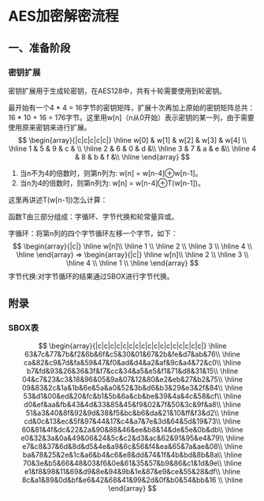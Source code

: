 # AES加密解密流程

## 一、准备阶段
### 密钥扩展
密钥扩展用于生成轮密钥，在AES128中，共有十轮需要使用到轮密钥。

最开始有一个4 * 4 = 16字节的密钥矩阵，扩展十次再加上原始的密钥矩阵总共：16 * 10 + 16 = 176字节。这里用w[n]（n从0开始）表示密钥的某一列，由于需要使用原来密钥来进行扩展。
$$
\begin{array}{|c|c|c|c|c|}
    \hline w[0] & w[1] & w[2] & w[3] & w[4] \\
	\hline 1 & 5 & 9 & c & \\
	\hline 2 & 6 & 0 & d &\\
	\hline 3 & 7 & a & e &\\
	\hline 4 & 8 & b & f &\\
	\hline
\end{array}
$$
1. 当n不为4的倍数时，则第n列为: w[n] = w[n-4]⊕w[n-1]。
2. 当n为4的倍数时，则第n列为: w[n] = w[n-4]⊕T(w[n-1])。

这里再讲述T(w[n-1])怎么计算：

函数T由三部分组成：字循环、字节代换和轮常量异或。

字循环：将第n列的四个字节循环左移一个字节，如下：
$$
\begin{array}{|c|}
    \hline w[n]\\
	\hline 1 \\
	\hline 2 \\
	\hline 3 \\
	\hline 4 \\
	\hline
\end{array}
 =>
\begin{array}{|c|}
    \hline w[n]\\
	\hline 2 \\
	\hline 3 \\
	\hline 4 \\
	\hline 1 \\
	\hline
\end{array}
$$
字节代换:对字节循环的结果通过SBOX进行字节代换。





## 附录
### SBOX表

$$
\begin{array}{|c|c|c|c|c|c|c|c|c|c|c|c|c|c|c|c|c|}
\hline 63&7c&77&7b&f2&6b&6f&c5&30&01&67&2b&fe&d7&ab&76\\
\hline ca&82&c9&7d&fa&59&47&f0&ad&d4&a2&af&9c&a4&72&c0\\
\hline b7&fd&93&26&36&3f&f7&cc&34&a5&e5&f1&71&d8&31&15\\
\hline 04&c7&23&c3&18&96&05&9a&07&12&80&e2&eb&27&b2&75\\
\hline 09&83&2c&1a&1b&6e&5a&a0&52&3b&d6&b3&29&e3&2f&84\\
\hline 53&d1&00&ed&20&fc&b1&5b&6a&cb&be&39&4a&4c&58&cf\\
\hline d0&ef&aa&fb&43&4d&33&85&45&f9&02&7f&50&3c&9f&a8\\
\hline 51&a3&40&8f&92&9d&38&f5&bc&b6&da&21&10&ff&f3&d2\\
\hline cd&0c&13&ec&5f&97&44&17&c4&a7&7e&3d&64&5d&19&73\\
\hline 60&81&4f&dc&22&2a&90&88&46&ee&b8&14&de&5e&0b&db\\
\hline e0&32&3a&0a&49&06&24&5c&c2&d3&ac&62&91&95&e4&79\\
\hline e7&c8&37&6d&8d&d5&4e&a9&6c&56&f4&ea&65&7a&ae&08\\
\hline ba&78&25&2e&1c&a6&b4&c6&e8&dd&74&1f&4b&bd&8b&8a\\
\hline 70&3e&b5&66&48&03&f6&0e&61&35&57&b9&86&c1&1d&9e\\
\hline e1&f8&98&11&69&d9&8e&94&9b&1e&87&e9&ce&55&28&df\\
\hline 8c&a1&89&0d&bf&e6&42&68&41&99&2d&0f&b0&54&bb&16 \\ 
\hline
\end{array}
$$




